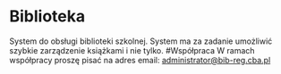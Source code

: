 # Biblioteka
System do obsługi biblioteki szkolnej. System ma za zadanie umożliwić szybkie zarządzenie książkami i nie tylko. 
#Współpraca
W ramach współpracy proszę pisać na adres email: administrator@bib-reg.cba.pl
